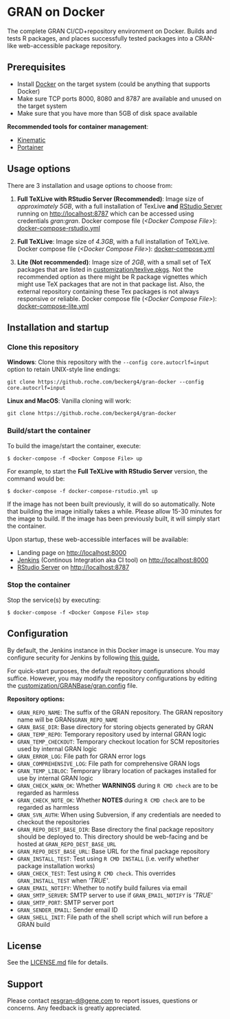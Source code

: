 # GRAN on Docker

The complete GRAN CI/CD+repository environment on Docker. Builds and tests R packages, and places successfully tested packages into a CRAN-like web-accessible package repository.

## Prerequisites

* Install [Docker](http://docker.com/) on the target system (could be anything that supports Docker)
* Make sure TCP ports 8000, 8080 and 8787 are available and unused on the target system
* Make sure that you have more than 5GB of disk space available

**Recommended tools for container management**:

* [Kinematic](https://github.com/docker/kitematic)
* [Portainer](https://portainer.io/)

## Usage options

There are 3 installation and usage options to choose from:

1. **Full TeXLive with RStudio Server (Recommended)**: Image size of *approximately 5GB*, with a full installation of TexLive **and** [RStudio Server](https://www.rstudio.com/products/rstudio/) running on [http://localhost:8787](http://localhost:8787) which can be accessed using credentials *gran:gran*. Docker compose file (*&lt;Docker Compose File&gt;*): [docker-compose-rstudio.yml](docker-compose-rstudio.yml)

2. **Full TeXLive**: Image size of *4.3GB*, with a full installation of TeXLive. Docker compose file (*&lt;Docker Compose File&gt;*): [docker-compose.yml](docker-compose.yml)

3. **Lite (Not recommended)**: Image size of *2GB*, with a small set of TeX packages that are listed in [customization/texlive.pkgs](customization/texlive.pkgs). Not the recommended option as there might be R package vignettes which might use TeX packages that are not in that package list. Also, the external repository containing these Tex packages is not always responsive or reliable. Docker compose file (*&lt;Docker Compose File&gt;*): [docker-compose-lite.yml](docker-compose-lite.yml)

## Installation and startup

### Clone this repository
**Windows**: Clone this repository with the `--config core.autocrlf=input` option to retain UNIX-style line endings:

```
git clone https://github.roche.com/beckerg4/gran-docker --config core.autocrlf=input
```

**Linux and MacOS**: Vanilla cloning will work:

```
git clone https://github.roche.com/beckerg4/gran-docker
```

### Build/start the container
To build the image/start the container, execute:

```
$ docker-compose -f <Docker Compose File> up
```
For example, to start the **Full TeXLive with RStudio Server** version, the command would be:

```
$ docker-compose -f docker-compose-rstudio.yml up
```

If the image has not been built previously, it will do so automatically. Note that building the image initially takes a while. Please allow 15-30 minutes for the image to build.
If the image has been previously built, it will simply start the container.

Upon startup, these web-accessible interfaces will be available:

* Landing page on [http://localhost:8000](http://localhost:8000)
* [Jenkins](https://jenkins.io/) (Continous Integration aka CI tool) on [http://localhost:8000](http://localhost:8000)
* [RStudio Server](https://www.rstudio.com/products/rstudio/) on [http://localhost:8787](http://localhost:8787)

### Stop the container
Stop the service(s) by executing:

```
$ docker-compose -f <Docker Compose File> stop
```

## Configuration

By default, the Jenkins instance in this Docker image is unsecure. You may configure security for Jenkins by following [this guide.](https://wiki.jenkins.io/display/JENKINS/Securing+Jenkins)

For quick-start purposes, the default repository configurations should suffice. However, you may modify the repository configurations by editing the [customization/GRANBase/gran.config](customization/GRANBase/gran.config) file.

**Repository options:**

* `GRAN_REPO_NAME`: The suffix of the GRAN repository. The GRAN repository name will be GRAN`$GRAN_REPO_NAME`
* `GRAN_BASE_DIR`: Base directory for storing objects generated by GRAN
* `GRAN_TEMP_REPO`: Temporary repository used by internal GRAN logic
* `GRAN_TEMP_CHECKOUT`: Temporary checkout location for SCM repositories used by internal GRAN logic
* `GRAN_ERROR_LOG`: File path for GRAN error logs
* `GRAN_COMPREHENSIVE_LOG`: File path for comprehensive GRAN logs
* `GRAN_TEMP_LIBLOC`: Temporary library location of packages installed for use by internal GRAN logic
* `GRAN_CHECK_WARN_OK`: Whether **WARNINGS** during `R CMD check` are to be regarded as harmless
* `GRAN_CHECK_NOTE_OK`: Whether **NOTES** during `R CMD check` are to be regarded as harmless
* `GRAN_SVN_AUTH`: When using Subversion, if any credentials are needed to checkout the repositories
* `GRAN_REPO_DEST_BASE_DIR`: Base directory the final package repository should be deployed to. This directory should be web-facing and be hosted at `GRAN_REPO_DEST_BASE_URL`
* `GRAN_REPO_DEST_BASE_URL`: Base URL for the final package repository
* `GRAN_INSTALL_TEST`: Test using `R CMD INSTALL` (i.e. verify whether package installation works)
* `GRAN_CHECK_TEST`: Test using `R CMD check`. This overrides `GRAN_INSTALL_TEST` when *'TRUE'*.
* `GRAN_EMAIL_NOTIFY`: Whether to notify build failures via email
* `GRAN_SMTP_SERVER`: SMTP server to use if `GRAN_EMAIL_NOTIFY` is *'TRUE'*
* `GRAN_SMTP_PORT`: SMTP server port
* `GRAN_SENDER_EMAIL`: Sender email ID
* `GRAN_SHELL_INIT`: File path of the shell script which will run before a GRAN build

## License

See the [LICENSE.md](LICENSE.md) file for details.

## Support

Please contact <resgran-d@gene.com> to report issues, questions or concerns. Any feedback is greatly appreciated.